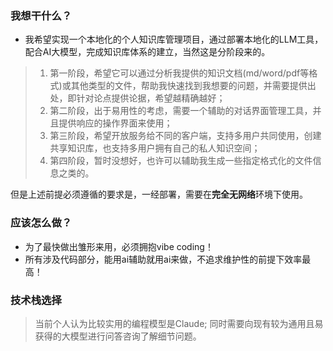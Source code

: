 ### 我想干什么？

- 我希望实现一个本地化的个人知识库管理项目，通过部署本地化的LLM工具，配合AI大模型，完成知识库体系的建立，当然这是分阶段来的。
> 1. 第一阶段，希望它可以通过分析我提供的知识文档(md/word/pdf等格式)或其他类型的文件，帮助我快速找到我想要的问题，并需要提供出处，即针对论点提供论据，希望越精确越好；
> 2. 第二阶段，出于易用性的考虑，需要一个辅助的对话界面管理工具，并且提供响应的操作界面来使用；
> 3. 第三阶段，希望开放服务给不同的客户端，支持多用户共同使用，创建共享知识库，也支持多用户拥有自己的私人知识空间；
> 3. 第四阶段，暂时没想好，也许可以辅助我生成一些指定格式化的文件信息之类的。

但是上述前提必须遵循的要求是，一经部署，需要在**完全无网络**环境下使用。

### 应该怎么做？

- 为了最快做出雏形来用，必须拥抱vibe coding！
- 所有涉及代码部分，能用ai辅助就用ai来做，不追求维护性的前提下效率最高！

### 技术栈选择

> 当前个人认为比较实用的编程模型是Claude;
> 同时需要向现有较为通用且易获得的大模型进行问答咨询了解细节问题。

